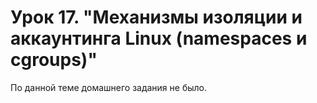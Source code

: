# Урок 17. "Механизмы изоляции и аккаунтинга Linux (namespaces и cgroups)"

По данной теме домашнего задания не было.
